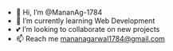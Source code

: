 - 👋 Hi, I’m @MananAg-1784
- 🌱 I’m currently learning Web Development
- 💕 I’m looking to collaborate on new projects
- 📫 Reach me mananagarwal1784@gmail.com
